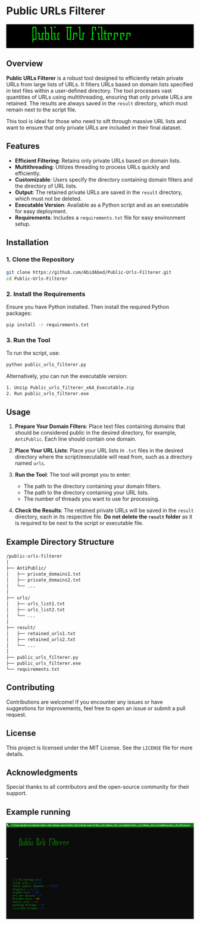 # Public URLs Filterer

<p align="center">
  <pre style="color: #00FF00; background-color: #000000;">
        ┏┓  ┓ ┓•   ┳┳  ┓   ┏┓•┓         
        ┃┃┓┏┣┓┃┓┏  ┃┃┏┓┃┏  ┣ ┓┃╋┏┓┏┓┏┓┏┓
        ┣┛┗┻┗┛┗┗┗  ┗┛┛ ┗┛  ┻ ┗┗┗┗ ┛ ┗ ┛ 
  </pre>
<p>

## Overview

**Public URLs Filterer** is a robust tool designed to efficiently retain private URLs from large lists of URLs. It filters URLs based on domain lists specified in text files within a user-defined directory. The tool processes vast quantities of URLs using multithreading, ensuring that only private URLs are retained. The results are always saved in the `result` directory, which must remain next to the script file.

This tool is ideal for those who need to sift through massive URL lists and want to ensure that only private URLs are included in their final dataset.

## Features

- **Efficient Filtering**: Retains only private URLs based on domain lists.
- **Multithreading**: Utilizes threading to process URLs quickly and efficiently.
- **Customizable**: Users specify the directory containing domain filters and the directory of URL lists.
- **Output**: The retained private URLs are saved in the `result` directory, which must not be deleted.
- **Executable Version**: Available as a Python script and as an executable for easy deployment.
- **Requirements**: Includes a `requirements.txt` file for easy environment setup.

## Installation

### 1. Clone the Repository

```bash
git clone https://github.com/AbidAbed/Public-Urls-Filterer.git
cd Public-Urls-Filterer
```

### 2. Install the Requirements

Ensure you have Python installed. Then install the required Python packages:

```bash
pip install -r requirements.txt
```

### 3. Run the Tool

To run the script, use:

```bash
python public_urls_filterer.py
```

Alternatively, you can run the executable version:

```
1. Unzip Public_urls_filterer_x64_Executable.zip
2. Run public_urls_filterer.exe
```

## Usage

1. **Prepare Your Domain Filters**: Place text files containing domains that should be considered public in the desired directory, for example, `AntiPublic`. Each line should contain one domain.

2. **Place Your URL Lists**: Place your URL lists in `.txt` files in the desired directory where the script/executable will read from, such as a directory named `urls`.

3. **Run the Tool**: The tool will prompt you to enter:
   - The path to the directory containing your domain filters.
   - The path to the directory containing your URL lists.
   - The number of threads you want to use for processing.

4. **Check the Results**: The retained private URLs will be saved in the `result` directory, each in its respective file. **Do not delete the `result` folder** as it is required to be next to the script or executable file.

## Example Directory Structure

```plaintext
/public-urls-filterer
│
├── AntiPublic/
│   ├── private_domains1.txt
│   ├── private_domains2.txt
│   └── ...
│
├── urls/
│   ├── urls_list1.txt
│   ├── urls_list2.txt
│   └── ...
│
├── result/
│   ├── retained_urls1.txt
│   ├── retained_urls2.txt
│   └── ...
│
├── public_urls_filterer.py
├── public_urls_filterer.exe
└── requirements.txt
```

## Contributing

Contributions are welcome! If you encounter any issues or have suggestions for improvements, feel free to open an issue or submit a pull request.

## License

This project is licensed under the MIT License. See the `LICENSE` file for more details.

## Acknowledgments

Special thanks to all contributors and the open-source community for their support.
## Example running

<p align="center">
  <img src="./example.png" alt="Google Dorks Searcher Example" />
</p>

